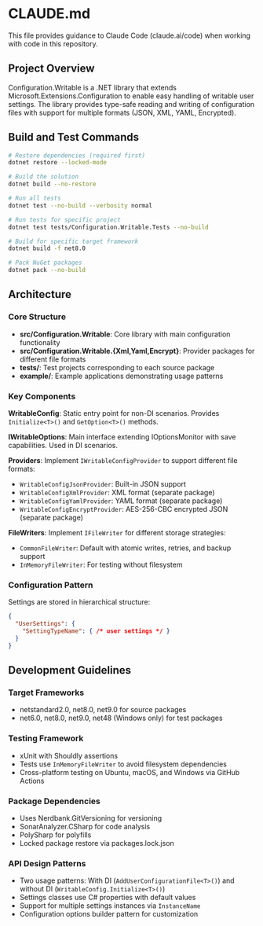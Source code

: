 # CLAUDE.md

This file provides guidance to Claude Code (claude.ai/code) when working with code in this repository.

## Project Overview

Configuration.Writable is a .NET library that extends Microsoft.Extensions.Configuration to enable easy handling of writable user settings. The library provides type-safe reading and writing of configuration files with support for multiple formats (JSON, XML, YAML, Encrypted).

## Build and Test Commands

```bash
# Restore dependencies (required first)
dotnet restore --locked-mode

# Build the solution
dotnet build --no-restore

# Run all tests
dotnet test --no-build --verbosity normal

# Run tests for specific project
dotnet test tests/Configuration.Writable.Tests --no-build

# Build for specific target framework
dotnet build -f net8.0

# Pack NuGet packages
dotnet pack --no-build
```

## Architecture

### Core Structure
- **src/Configuration.Writable**: Core library with main configuration functionality
- **src/Configuration.Writable.{Xml,Yaml,Encrypt}**: Provider packages for different file formats
- **tests/**: Test projects corresponding to each source package
- **example/**: Example applications demonstrating usage patterns

### Key Components

**WritableConfig**: Static entry point for non-DI scenarios. Provides `Initialize<T>()` and `GetOption<T>()` methods.

**IWritableOptions<T>**: Main interface extending IOptionsMonitor<T> with save capabilities. Used in DI scenarios.

**Providers**: Implement `IWritableConfigProvider` to support different file formats:
- `WritableConfigJsonProvider`: Built-in JSON support
- `WritableConfigXmlProvider`: XML format (separate package)
- `WritableConfigYamlProvider`: YAML format (separate package)
- `WritableConfigEncryptProvider`: AES-256-CBC encrypted JSON (separate package)

**FileWriters**: Implement `IFileWriter` for different storage strategies:
- `CommonFileWriter`: Default with atomic writes, retries, and backup support
- `InMemoryFileWriter`: For testing without filesystem

### Configuration Pattern
Settings are stored in hierarchical structure:
```json
{
  "UserSettings": {
    "SettingTypeName": { /* user settings */ }
  }
}
```

## Development Guidelines

### Target Frameworks
- netstandard2.0, net8.0, net9.0 for source packages
- net6.0, net8.0, net9.0, net48 (Windows only) for test packages

### Testing Framework
- xUnit with Shouldly assertions
- Tests use `InMemoryFileWriter` to avoid filesystem dependencies
- Cross-platform testing on Ubuntu, macOS, and Windows via GitHub Actions

### Package Dependencies
- Uses Nerdbank.GitVersioning for versioning
- SonarAnalyzer.CSharp for code analysis
- PolySharp for polyfills
- Locked package restore via packages.lock.json

### API Design Patterns
- Two usage patterns: With DI (`AddUserConfigurationFile<T>()`) and without DI (`WritableConfig.Initialize<T>()`)
- Settings classes use C# properties with default values
- Support for multiple settings instances via `InstanceName`
- Configuration options builder pattern for customization